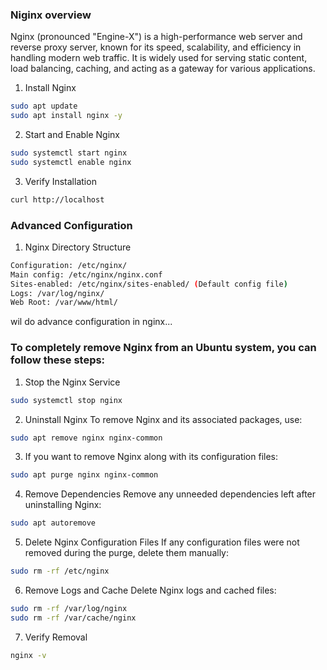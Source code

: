 ### Niginx overview 
Nginx (pronounced "Engine-X") is a high-performance web server and reverse proxy server, known for its speed, scalability, and efficiency in handling modern web traffic. It is widely used for serving static content, load balancing, caching, and acting as a gateway for various applications.

1. Install Nginx

```bash
sudo apt update
sudo apt install nginx -y
```

2. Start and Enable Nginx

```bash
sudo systemctl start nginx
sudo systemctl enable nginx
```

3. Verify Installation

```bash
curl http://localhost
```


### Advanced Configuration

1. Nginx Directory Structure

```bash
Configuration: /etc/nginx/
Main config: /etc/nginx/nginx.conf
Sites-enabled: /etc/nginx/sites-enabled/ (Default config file)
Logs: /var/log/nginx/
Web Root: /var/www/html/
```

wil do advance configuration in nginx...


### To completely remove Nginx from an Ubuntu system, you can follow these steps:

1. Stop the Nginx Service

```bash
sudo systemctl stop nginx
```

2. Uninstall Nginx
   To remove Nginx and its associated packages, use:

```bash
sudo apt remove nginx nginx-common
```

3. If you want to remove Nginx along with its configuration files:

```bash
sudo apt purge nginx nginx-common
```

4. Remove Dependencies
   Remove any unneeded dependencies left after uninstalling Nginx:

```bash
sudo apt autoremove
```

5. Delete Nginx Configuration Files
   If any configuration files were not removed during the purge, delete them manually:

```bash
sudo rm -rf /etc/nginx
```

6. Remove Logs and Cache Delete Nginx logs and cached files:

```bash
sudo rm -rf /var/log/nginx
sudo rm -rf /var/cache/nginx
```

7. Verify Removal

```bash
nginx -v
```








